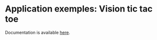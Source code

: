 # Application exemples: Vision tic tac toe

Documentation is available [here](https://www.docs.niryo.com/applications/ned/tutorials/setup_ned_matlab_ros_toolbox).